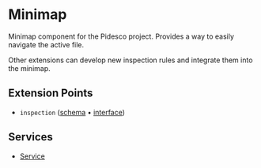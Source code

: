 # Minimap
Minimap component for the Pidesco project. Provides a way to easily navigate the active file.

Other extensions can develop new inspection rules and integrate them into the minimap. 

## Extension Points
- `inspection` ([schema](https://github.com/SandroHc/pa-iscde-89564/blob/master/schema/pa.iscde.minimap.inspection.exsd) • [interface](https://github.com/SandroHc/pa-iscde-89564/blob/master/src/pa/iscde/minimap/extensibility/MinimapInspection.java))

## Services
- [Service](https://github.com/SandroHc/pa-iscde-89564/blob/master/src/pa/iscde/minimap/service/MinimapServices.java)